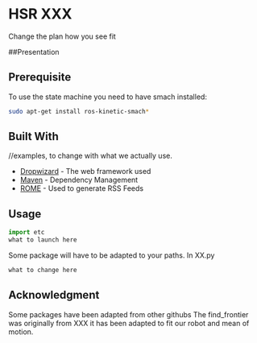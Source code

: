 # HSR XXX


Change the plan how you see fit



##Presentation

## Prerequisite

To use the state machine you need to have smach installed:
```bash
sudo apt-get install ros-kinetic-smach*
```
## Built With
//examples, to change with what we actually use.

* [Dropwizard](http://www.dropwizard.io/1.0.2/docs/) - The web framework used
* [Maven](https://maven.apache.org/) - Dependency Management
* [ROME](https://rometools.github.io/rome/) - Used to generate RSS Feeds

## Usage

```python
import etc
what to launch here
```
Some package will have to be adapted to your paths.
In XX.py
```python
what to change here
```


## Acknowledgment 

Some packages have been adapted from other githubs
The find_frontier was originally from XXX it has been adapted to fit our robot and mean of motion.
